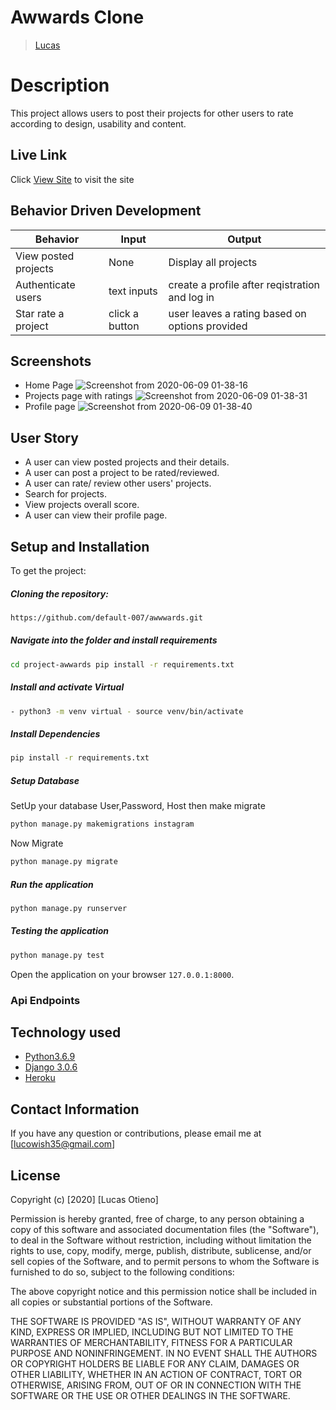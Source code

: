 # Awwards Clone

> [Lucas](https://github.com/OwinoLucas)

# Description
This project allows users to post their projects for other users to rate according to design, usability and content.

## Live Link

Click [View Site](https://cloneawwards.herokuapp.com/) to visit the site

## Behavior Driven Development

| Behavior            | Input                         | Output                        |
| ------------------- | ----------------------------- | ----------------------------- |
| View posted projects | None | Display all projects |
| Authenticate users | text inputs | create a profile after reqistration and log in|
| Star rate a project| click a button| user leaves a rating based on options provided|

## Screenshots
* Home Page
![Screenshot from 2020-06-09 01-38-16](https://user-images.githubusercontent.com/60548928/84087131-2ec40700-a9f2-11ea-8340-974e3f0b218f.png)
* Projects page with ratings
![Screenshot from 2020-06-09 01-38-31](https://user-images.githubusercontent.com/60548928/84087140-32f02480-a9f2-11ea-8bca-4fd643456219.png)
* Profile page
![Screenshot from 2020-06-09 01-38-40](https://user-images.githubusercontent.com/60548928/84087146-34215180-a9f2-11ea-9f84-3f584129739e.png)
## User Story
- A user can view posted projects and their details.
- A user can post a project to be rated/reviewed.
- A user can rate/ review other users' projects.
- Search for projects.
- View projects overall score.
- A user can view their profile page.
## Setup and Installation

To get the project:

##### Cloning the repository:

```bash
https://github.com/default-007/awwwards.git
```

##### Navigate into the folder and install requirements

```bash
cd project-awwards pip install -r requirements.txt
```

##### Install and activate Virtual

```bash
- python3 -m venv virtual - source venv/bin/activate
```

##### Install Dependencies

```bash
pip install -r requirements.txt
```

##### Setup Database

SetUp your database User,Password, Host then make migrate

```bash
python manage.py makemigrations instagram
```

Now Migrate

```bash
python manage.py migrate
```

##### Run the application

```bash
python manage.py runserver
```

##### Testing the application

```bash
python manage.py test
```

Open the application on your browser `127.0.0.1:8000`.

### Api Endpoints



## Technology used

- [Python3.6.9](https://www.python.org/)
- [Django 3.0.6](https://docs.djangoproject.com/en/2.2/)
- [Heroku](https://heroku.com)


## Contact Information

If you have any question or contributions, please email me at [lucowish35@gmail.com]

## License
Copyright (c) [2020] [Lucas Otieno]

Permission is hereby granted, free of charge, to any person obtaining a copy
of this software and associated documentation files (the "Software"), to deal
in the Software without restriction, including without limitation the rights
to use, copy, modify, merge, publish, distribute, sublicense, and/or sell
copies of the Software, and to permit persons to whom the Software is
furnished to do so, subject to the following conditions:

The above copyright notice and this permission notice shall be included in all
copies or substantial portions of the Software.

THE SOFTWARE IS PROVIDED "AS IS", WITHOUT WARRANTY OF ANY KIND, EXPRESS OR
IMPLIED, INCLUDING BUT NOT LIMITED TO THE WARRANTIES OF MERCHANTABILITY,
FITNESS FOR A PARTICULAR PURPOSE AND NONINFRINGEMENT. IN NO EVENT SHALL THE
AUTHORS OR COPYRIGHT HOLDERS BE LIABLE FOR ANY CLAIM, DAMAGES OR OTHER
LIABILITY, WHETHER IN AN ACTION OF CONTRACT, TORT OR OTHERWISE, ARISING FROM,
OUT OF OR IN CONNECTION WITH THE SOFTWARE OR THE USE OR OTHER DEALINGS IN THE
SOFTWARE.